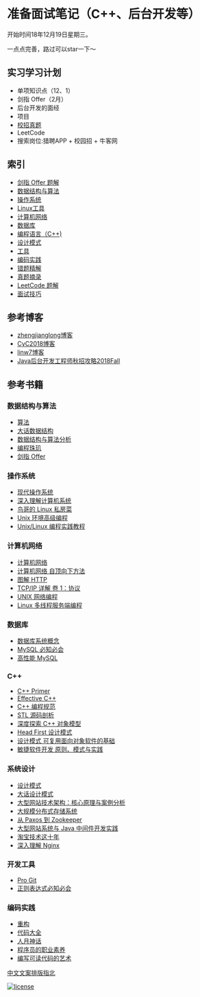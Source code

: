 # 准备面试笔记（C++、后台开发等）

开始时间18年12月19日星期三。

一点点完善，路过可以star一下～

## 实习学习计划

- 单项知识点（12、1）
- 剑指 Offer（2月）
- 后台开发的面经
- 项目
- [校招真题](https://www.nowcoder.com/discuss/68802?type=0&order=0&pos=10&page=1)
- LeetCode
- 搜索岗位:猎聘APP + 校园招 + 牛客网

## 索引

- [剑指 Offer 题解](https://github.com/ChuangLiu727/GetJob/blob/master/剑指offer/剑指offer.md)
- [数据结构与算法](https://github.com/ChuangLiu727/GetJob/blob/master/数据结构与算法/数据结构与算法.md)
- [操作系统](https://github.com/linw7/Skill-Tree/blob/master/操作系统.md)
- [Linux工具](https://github.com/linw7/Skill-Tree/blob/master/Linux工具.md)
- [计算机网络](https://github.com/linw7/Skill-Tree/blob/master/计算机网络.md)
- [数据库](https://github.com/linw7/Skill-Tree/blob/master/数据库.md)
- [编程语言（C++)](https://github.com/linw7/Skill-Tree/blob/master/编程语言C++.md)
- [设计模式](https://github.com/ChuangLiu727/GetJob/blob/master/设计模式.md)
- [工具](https://github.com/CyC2018/CS-Notes#hammer-%E5%B7%A5%E5%85%B7)
- [编码实践](https://github.com/CyC2018/CS-Notes#speak_no_evil-%E7%BC%96%E7%A0%81%E5%AE%9E%E8%B7%B5)
- [错题精解](https://github.com/linw7/Skill-Tree/blob/master/错题精解.md)
- [真题摘录](https://github.com/linw7/Skill-Tree/blob/master/真题摘录.md)
- [LeetCode 题解](https://github.com/CyC2018/CS-Notes/blob/master/docs/notes/Leetcode%20%E9%A2%98%E8%A7%A3.md)
- [面试技巧](https://github.com/ChuangLiu727/GetJob/blob/master/面试技巧.md)

## 参考博客

- [zhengjianglong博客](https://zhengjianglong.gitbooks.io/note-of-interview/content/)
- [CyC2018博客](https://github.com/CyC2018/CS-Notes)
- [linw7博客](https://github.com/linw7/Skill-Tree)
- [Java后台开发工程师秋招攻略2018Fall](http://williamsun.cn/2018/06/02/Java%E5%90%8E%E5%8F%B0%E5%BC%80%E5%8F%91%E5%B7%A5%E7%A8%8B%E5%B8%88%E7%A7%8B%E6%8B%9B%E6%94%BB%E7%95%A52018Fall/)

## 参考书籍

### 数据结构与算法

- [算法](https://book.douban.com/subject/19952400/)
- [大话数据结构](https://book.douban.com/subject/6424904/)
- [数据结构与算法分析](https://book.douban.com/subject/3351237/)
- [编程珠玑](https://book.douban.com/subject/3227098/)
- [剑指 Offer](https://book.douban.com/subject/25910559/)

### 操作系统

- [现代操作系统](https://book.douban.com/subject/3852290/)
- [深入理解计算机系统](https://book.douban.com/subject/26912767/)
- [鸟哥的 Linux 私房菜](https://book.douban.com/subject/4889838/)
- [Unix 环境高级编程](https://book.douban.com/subject/25900403/)
- [Unix/Linux 编程实践教程](https://book.douban.com/subject/1219329/)

### 计算机网络

- [计算机网络](https://book.douban.com/subject/2970300/)
- [计算机网络 自顶向下方法](https://book.douban.com/subject/1391207/)
- [图解 HTTP](https://book.douban.com/subject/25863515/)
- [TCP/IP 详解 卷 1：协议](https://book.douban.com/subject/1088054/)
- [UNIX 网络编程](https://book.douban.com/subject/1500149/)
- [Linux 多线程服务端编程](https://book.douban.com/subject/20471211/)

### 数据库

- [数据库系统概念](https://book.douban.com/subject/10548379/)
- [MySQL 必知必会](https://book.douban.com/subject/3354490/)
- [高性能 MySQL](https://book.douban.com/subject/23008813/)

### C++

- [C++ Primer](https://book.douban.com/subject/25708312/)
- [Effective C++](https://book.douban.com/subject/1842426/)
- [C++ 编程规范](https://book.douban.com/subject/1480481/)
- [STL 源码剖析](https://book.douban.com/subject/1110934/)
- [深度探索 C++ 对象模型](https://book.douban.com/subject/1091086/)
- [Head First 设计模式](https://book.douban.com/subject/2243615/)
- [设计模式 可复用面向对象软件的基础](https://book.douban.com/subject/1052241/)
- [敏捷软件开发 原则、模式与实践](https://book.douban.com/subject/1140457/)

### 系统设计

- [设计模式](https://book.douban.com/subject/1052241/)
- [大话设计模式](https://book.douban.com/subject/2334288/)
- [大型网站技术架构：核心原理与案例分析](https://book.douban.com/subject/25723064/)
- [大规模分布式存储系统](https://book.douban.com/subject/25723658/)
- [从 Paxos 到 Zookeeper](https://book.douban.com/subject/26292004/)
- [大型网站系统与 Java 中间件开发实践](https://book.douban.com/subject/25867042/)
- [淘宝技术这十年](https://book.douban.com/subject/24335672/)
- [深入理解 Nginx](https://book.douban.com/subject/22793675/)

### 开发工具

- [Pro Git](https://git-scm.com/book/zh/v2)
- [正则表达式必知必会](https://book.douban.com/subject/2269648/)

### 编码实践

- [重构](https://book.douban.com/subject/4262627/)
- [代码大全](https://book.douban.com/subject/1477390/)
- [人月神话](https://book.douban.com/subject/1102259/)
- [程序员的职业素养](https://book.douban.com/subject/11614538/)
- [编写可读代码的艺术](https://book.douban.com/subject/10797189/)

[中文文案排版指北](https://mazhuang.org/wiki/chinese-copywriting-guidelines/)

[![license](https://img.shields.io/github/license/mashape/apistatus.svg)](https://opensource.org/licenses/MIT)
